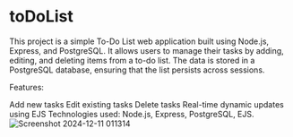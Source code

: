 # toDoList
This project is a simple To-Do List web application built using Node.js, Express, and PostgreSQL. It allows users to manage their tasks by adding, editing, and deleting items from a to-do list. The data is stored in a PostgreSQL database, ensuring that the list persists across sessions.

Features:

Add new tasks
Edit existing tasks
Delete tasks
Real-time dynamic updates using EJS
Technologies used: Node.js, Express, PostgreSQL, EJS.
![Screenshot 2024-12-11 011314](https://github.com/user-attachments/assets/7d6866e0-808a-46a3-8234-366bedb1cf8c)
